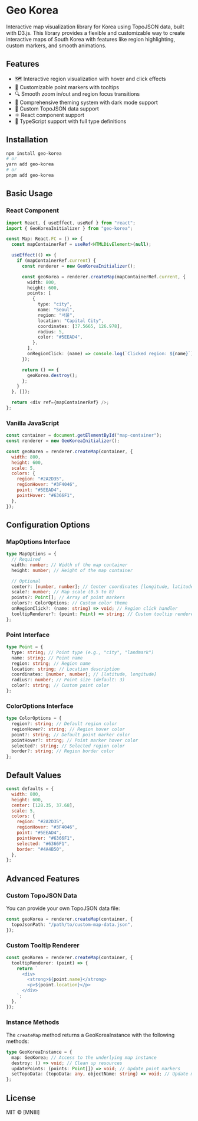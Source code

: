 # Geo Korea

Interactive map visualization library for Korea using TopoJSON data, built with D3.js. This library provides a flexible and customizable way to create interactive maps of South Korea with features like region highlighting, custom markers, and smooth animations.

## Features

- 🗺️ Interactive region visualization with hover and click effects
- 📍 Customizable point markers with tooltips
- 🔍 Smooth zoom in/out and region focus transitions
- 🎨 Comprehensive theming system with dark mode support
- 🎯 Custom TopoJSON data support
- ⚛️ React component support
- 🔄 TypeScript support with full type definitions

## Installation

```bash
npm install geo-korea
# or
yarn add geo-korea
# or
pnpm add geo-korea
```

## Basic Usage

### React Component

```typescript
import React, { useEffect, useRef } from "react";
import { GeoKoreaInitializer } from "geo-korea";

const Map: React.FC = () => {
  const mapContainerRef = useRef<HTMLDivElement>(null);

  useEffect(() => {
    if (mapContainerRef.current) {
      const renderer = new GeoKoreaInitializer();

      const geoKorea = renderer.createMap(mapContainerRef.current, {
        width: 800,
        height: 600,
        points: [
          {
            type: "city",
            name: "Seoul",
            region: "서울",
            location: "Capital City",
            coordinates: [37.5665, 126.978],
            radius: 5,
            color: "#5EEAD4",
          },
        ],
        onRegionClick: (name) => console.log(`Clicked region: ${name}`),
      });

      return () => {
        geoKorea.destroy();
      };
    }
  }, []);

  return <div ref={mapContainerRef} />;
};
```

### Vanilla JavaScript

```javascript
const container = document.getElementById("map-container");
const renderer = new GeoKoreaInitializer();

const geoKorea = renderer.createMap(container, {
  width: 800,
  height: 600,
  scale: 5,
  colors: {
    region: "#2A2D35",
    regionHover: "#3F4046",
    point: "#5EEAD4",
    pointHover: "#6366F1",
  },
});
```

## Configuration Options

### MapOptions Interface

```typescript
type MapOptions = {
  // Required
  width: number; // Width of the map container
  height: number; // Height of the map container

  // Optional
  center?: [number, number]; // Center coordinates [longitude, latitude]
  scale?: number; // Map scale (0.5 to 8)
  points?: Point[]; // Array of point markers
  colors?: ColorOptions; // Custom color theme
  onRegionClick?: (name: string) => void; // Region click handler
  tooltipRenderer?: (point: Point) => string; // Custom tooltip renderer
};
```

### Point Interface

```typescript
type Point = {
  type: string; // Point type (e.g., "city", "landmark")
  name: string; // Point name
  region: string; // Region name
  location: string; // Location description
  coordinates: [number, number]; // [latitude, longitude]
  radius?: number; // Point size (default: 3)
  color?: string; // Custom point color
};
```

### ColorOptions Interface

```typescript
type ColorOptions = {
  region?: string; // Default region color
  regionHover?: string; // Region hover color
  point?: string; // Default point marker color
  pointHover?: string; // Point marker hover color
  selected?: string; // Selected region color
  border?: string; // Region border color
};
```

## Default Values

```javascript
const defaults = {
  width: 800,
  height: 600,
  center: [128.35, 37.68],
  scale: 5,
  colors: {
    region: "#2A2D35",
    regionHover: "#3F4046",
    point: "#5EEAD4",
    pointHover: "#6366F1",
    selected: "#6366F1",
    border: "#4A4B50",
  },
};
```

## Advanced Features

### Custom TopoJSON Data

You can provide your own TopoJSON data file:

```typescript
const geoKorea = renderer.createMap(container, {
  topoJsonPath: "/path/to/custom-map-data.json",
});
```

### Custom Tooltip Renderer

```typescript
const geoKorea = renderer.createMap(container, {
  tooltipRenderer: (point) => {
    return `
      <div>
        <strong>${point.name}</strong>
        <p>${point.location}</p>
      </div>
    `;
  },
});
```

### Instance Methods

The `createMap` method returns a GeoKoreaInstance with the following methods:

```typescript
type GeoKoreaInstance = {
  map: GeoKorea; // Access to the underlying map instance
  destroy: () => void; // Clean up resources
  updatePoints: (points: Point[]) => void; // Update point markers
  setTopoData: (topoData: any, objectName: string) => void; // Update map data
};
```

## License

MIT © [MNIII]

